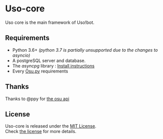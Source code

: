 # Uso-core

Uso core is the main framework of Uso!bot. 

## Requirements

- Python 3.6+ *(python 3.7 is partially unsupported due to the changes to asyncio)*
- A postgreSQL server and database.
- The *asyncpg* library : [Install instructions](https://github.com/MagicStack/asyncpg#installation)
- Every [Osu.py](https://github.com/Renondedju/Osu.py) requirements

## Thanks

Thanks to @ppy for [the osu api](https://github.com/ppy/osu-api/wiki)

## License

Uso-core is released under the [MIT License](http://www.opensource.org/licenses/MIT).  
Check [the license](LICENSE) for more details.